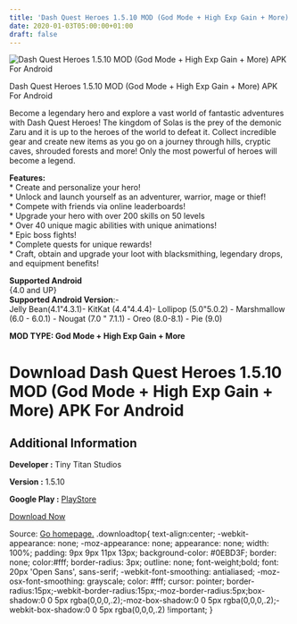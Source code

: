 ```yaml
---
title: 'Dash Quest Heroes 1.5.10 MOD (God Mode + High Exp Gain + More) APK For Android'
date: 2020-01-03T05:00:00+01:00
draft: false
---
```


![Dash Quest Heroes 1.5.10 MOD (God Mode + High Exp Gain + More) APK For Android](https://i0.wp.com/apkhome.net/wp-content/uploads/2020/01/Dash-Quest-Heroes-1.5.10-MOD-God-Mode-High-Exp-Gain-More-V.png "Dash Quest Heroes 1.5.10 MOD (God Mode + High Exp Gain + More) APK For Android")

  

Dash Quest Heroes 1.5.10 MOD (God Mode + High Exp Gain + More) APK For Android

Become a legendary hero and explore a vast world of fantastic adventures with Dash Quest Heroes! The kingdom of Solas is the prey of the demonic Zaru and it is up to the heroes of the world to defeat it. Collect incredible gear and create new items as you go on a journey through hills, cryptic caves, shrouded forests and more! Only the most powerful of heroes will become a legend.

**Features:**  
\* Create and personalize your hero!  
\* Unlock and launch yourself as an adventurer, warrior, mage or thief!  
\* Compete with friends via online leaderboards!  
\* Upgrade your hero with over 200 skills on 50 levels  
\* Over 40 unique magic abilities with unique animations!  
\* Epic boss fights!  
\* Complete quests for unique rewards!  
\* Craft, obtain and upgrade your loot with blacksmithing, legendary drops, and equipment benefits!

**Supported Android**  
{4.0 and UP}  
**Supported Android Version**:-  
Jelly Bean(4.1"4.3.1)- KitKat (4.4"4.4.4)- Lollipop (5.0"5.0.2) - Marshmallow (6.0 - 6.0.1) - Nougat (7.0 " 7.1.1) - Oreo (8.0-8.1) - Pie (9.0)

**MOD TYPE: God Mode + High Exp Gain + More**

Download Dash Quest Heroes 1.5.10 MOD (God Mode + High Exp Gain + More) APK For Android
=======================================================================================

Additional Information
----------------------

**Developer :** Tiny Titan Studios

**Version :** 1.5.10

**Google Play :** [PlayStore](https://play.google.com/store/apps/details?id=com.tinytitanstudios.dq2)

  

[Download Now](https://store4app.co/post/dash-quest-heroes-1-5-10-mod-god-mode-high-exp-gain-more-apk-for-android_1577977021)

  
Source: [Go homepage.](https://store4app.co/post/dash-quest-heroes-1-5-10-mod-god-mode-high-exp-gain-more-apk-for-android_1577977021) .downloadtop{ text-align:center; -webkit-appearance: none; -moz-appearance: none; appearance: none; width: 100%; padding: 9px 9px 11px 13px; background-color: #0EBD3F; border: none; color:#fff; border-radius: 3px; outline: none; font-weight;bold; font: 20px 'Open Sans', sans-serif; -webkit-font-smoothing: antialiased; -moz-osx-font-smoothing: grayscale; color: #fff; cursor: pointer; border-radius:15px;-webkit-border-radius:15px;-moz-border-radius:5px;box-shadow:0 0 5px rgba(0,0,0,.2);-moz-box-shadow:0 0 5px rgba(0,0,0,.2);-webkit-box-shadow:0 0 5px rgba(0,0,0,.2) !important; }